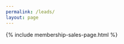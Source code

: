 ```yaml
---
permalink: /leads/
layout: page
---
```


<div markdown="1">	
{% include membership-sales-page.html %}
</div>
